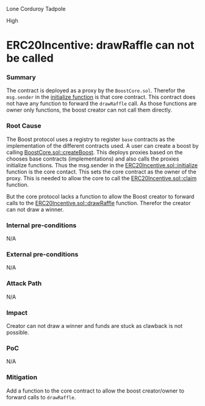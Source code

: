 Lone Corduroy Tadpole

High

# ERC20Incentive: drawRaffle can not be called

### Summary

The contract is deployed as a proxy by the `BoostCore.sol`. Therefor the `msg.sender` in the [initialize function](https://github.com/sherlock-audit/2024-06-boost-aa-wallet/blob/main/boost-protocol/packages/evm/contracts/incentives/ERC20Incentive.sol#L36-L53) is that core contract. This contract does not have any function to forward the `drawRaffle` call. As those functions are owner only functions, the boost creator can not call them directly.



### Root Cause

The Boost protocol uses a registry to register `base` contracts as the implementation of the different contracts used. A user can create a boost by calling [BoostCore.sol::createBoost](https://github.com/sherlock-audit/2024-06-boost-aa-wallet/blob/main/boost-protocol/packages/evm/contracts/BoostCore.sol#L106-L144). This deploys proxies based on the chooses base contracts (implementations) and also calls the proxies initialize functions. Thus the msg.sender in the [ERC20Incentive.sol::initialize](https://github.com/sherlock-audit/2024-06-boost-aa-wallet/blob/main/boost-protocol/packages/evm/contracts/incentives/ERC20Incentive.sol#L36-L53) function is the core contact. This sets the core contract as the owner of the proxy. This is needed to allow the core to call the [ERC20Incentive.sol::claim](https://github.com/sherlock-audit/2024-06-boost-aa-wallet/blob/main/boost-protocol/packages/evm/contracts/incentives/ERC20Incentive.sol#L76-L95) function.

But the core protocol lacks a function to allow the Boost creator to forward calls to the [ERC20Incentive.sol::drawRaffle](https://github.com/sherlock-audit/2024-06-boost-aa-wallet/blob/main/boost-protocol/packages/evm/contracts/incentives/ERC20Incentive.sol#L137-L146) function. Therefor the creator can not draw a winner.


### Internal pre-conditions

N/A

### External pre-conditions

N/A

### Attack Path

N/A

### Impact

Creator can not draw a winner and funds are stuck as clawback is not possible.

### PoC

N/A

### Mitigation

Add a function to the core contract to allow the boost creator/owner to forward calls to `drawRaffle`.